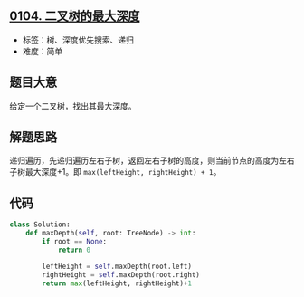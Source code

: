 ## [0104. 二叉树的最大深度](https://leetcode-cn.com/problems/maximum-depth-of-binary-tree/)

- 标签：树、深度优先搜索、递归
- 难度：简单

## 题目大意

给定一个二叉树，找出其最大深度。

## 解题思路

递归遍历，先递归遍历左右子树，返回左右子树的高度，则当前节点的高度为左右子树最大深度+1。即 `max(leftHeight, rightHeight) + 1`。

## 代码

```Python
class Solution:
    def maxDepth(self, root: TreeNode) -> int:
        if root == None:
            return 0

        leftHeight = self.maxDepth(root.left)
        rightHeight = self.maxDepth(root.right)
        return max(leftHeight, rightHeight)+1
```

